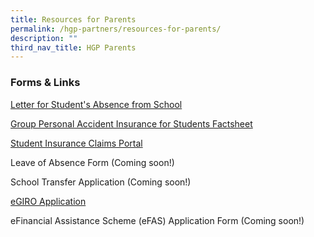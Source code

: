 ```yaml
---
title: Resources for Parents
permalink: /hgp-partners/resources-for-parents/
description: ""
third_nav_title: HGP Parents
---
```

### Forms & Links

[Letter for Student's Absence from School](https://form.gov.sg/645360756dc31e00120596cc)

[Group Personal Accident Insurance for Students Factsheet](https://go.gov.sg/gpaproductsheet2023)

[Student Insurance Claims Portal](https://studentgpa.incomegroupins.com.sg/#/)

Leave of Absence Form (Coming soon!)

School Transfer Application (Coming soon!)

[eGIRO Application](https://www.moe.gov.sg/financial-matters/fees/egiro)

eFinancial Assistance Scheme (eFAS) Application Form (Coming soon!)